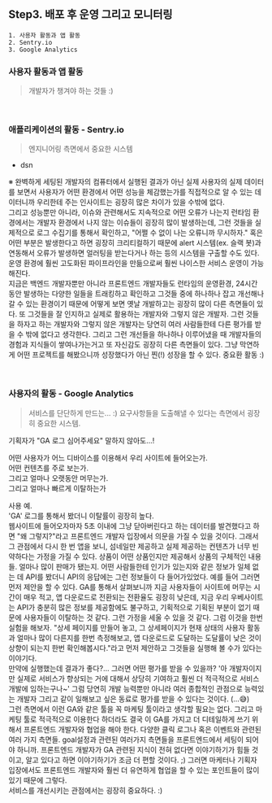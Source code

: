 ## Step3. 배포 후 운영 그리고 모니터링

```
1. 사용자 활동과 앱 활동
2. Sentry.io
3. Google Analytics
```

### 사용자 활동과 앱 활동

> 개발자가 챙겨야 하는 것들 :)

<br />

### 애플리케이션의 활동 - Sentry.io

> 엔지니어링 측면에서 중요한 시스템

- dsn

※ 완벽하게 세팅된 개발자의 컴퓨터에서 실행된 결과가 아닌 실제 사용자의 실제 데이터를 보면서 사용자가 어떤 환경에서 어떤 성능을 체감했는가를 직접적으로 알 수 있는 데이터니까 우리한테 주는 인사이트는 굉장히 많은 차이가 있을 수밖에 없다.<br />
그리고 성능뿐만 아니라, 이슈와 관련해서도 지속적으로 어떤 오류가 나는지 런타임 환경에서는 개발자 환경에서 나지 않는 이슈들이 굉장히 많이 발생하는데, 그런 것들을 실제적으로 로그 수집기를 통해서 확인하고, "어쩔 수 없이 나는 오류니까 무시하자." 혹은 어떤 부분은 발생한다고 하면 굉장히 크리티컬하기 때문에 alert 시스템(ex. 슬랙 봇)과 연동해서 오류가 발생하면 얼러팅을 받는다거나 하는 등의 시스템을 구출할 수도 있다. 운영 환경에 훨씬 고도화된 파이프라인을 만듦으로써 훨씬 나이스한 서비스 운영이 가능해진다.<br />
지금은 백엔드 개발자뿐만 아니라 프론트엔드 개발자들도 런타임의 운영환경, 24시간 동안 발생하는 다양한 일들을 트래킹하고 확인하고 그것들 중에 하나하나 잡고 개선해나갈 수 있는 환경이기 때문에 어떻게 보면 옛날 개발하고는 굉장히 많이 다른 측면들이 있다. 또 그것들을 잘 인지하고 실제로 활용하는 개발자와 그렇지 않은 개발자. 그런 것들을 하자고 하는 개발자와 그렇지 않은 개발자는 당연히 여러 사람들한테 다른 평가를 받을 수 밖에 없다고 생각한다. 그리고 그런 개선들을 하나하나 이루어냈을 때 개발자들의 경험과 지식들이 쌓여나가는거고 또 자신감도 굉장히 다른 측면들이 있다. 그냥 막연하게 어떤 프로젝트를 해봤으니까 성장했다가 아닌 찐(!) 성장을 할 수 있다. 중요환 활동 :)<br />

<br />

### 사용자의 활동 - Google Analytics

> 서비스를 단단하게 만드는... :) 요구사항들을 도출해낼 수 있다는 측면에서 굉장히 중요한 시스템.

기획자가 "GA 로그 심어주세요" 말하지 않아도...!<br />

어떤 사용자가 어느 디바이스를 이용해서 우리 사이트에 들어오는가.<br />
어떤 컨텐츠를 주로 보는가.<br />
그리고 얼마나 오랫동안 머무는가.<br />
그리고 얼마나 빠르게 이탈하는가<br />

사용 예.<br />
'GA' 로그를 통해서 봤더니 이탈률이 굉장히 높다.<br />
웹사이트에 들어오자마자 5초 이내에 그냥 닫아버린다고 하는 데이터를 발견했다고 하면 "왜 그렇지?"라고 프론트엔드 개발자 입장에서 의문을 가질 수 있을 것이다. 그래서 그 관점에서 다시 한 번 앱을 보니, 섬네일만 제공하고 실제 제공하는 컨텐츠가 너무 빈약하다는 가정을 가질 수 있다. 상품이 어떤 상품인지만 제공해서 상품의 구체적인 내용들. 얼마나 많이 판매가 됐는지. 어떤 사람들한테 인기가 있는지와 같은 정보가 일체 없는 데 API를 봤더니 API의 응답에는 그런 정보들이 다 들어가있었다. 예를 들어 그러면 먼저 제안을 할 수 있다. GA를 통해서 살펴보니까 지금 사용자들이 사이트에 머무는 시간이 매우 적고, 앱 다운로드로 전환되는 전환율도 굉장히 낮은데, 지금 우리 우베사이트는 API가 충분히 많은 정보를 제공함에도 불구하고, 기획적으로 기획된 부분이 없기 때문에 사용자들이 이탈하는 것 같다. 그런 가정을 세울 수 있을 것 같다. 그럼 이것을 한번 실험을 해보자. "상세 페이지를 만들어 놓고, 그 상세페이지가 현재 상태의 사용자 활동과 얼마나 많이 다른지를 한번 측정해보고, 앱 다운로드로 도달하는 도달률이 낮은 것이 상향이 되는지 한번 확인해봅시다."라고 먼저 제안하고 그것들을 실행해 볼 수가 있다는 이야기다.<br />
만약에 실행했는데 결과가 좋다?... 그러면 어떤 평가를 받을 수 있을까? '아 개발자이지만 실제로 서비스가 향상되는 거에 대해서 상당히 기여하고 훨씬 더 적극적으로 서비스 개발에 임하는구나~' 그럼 당연히 개발 능력뿐만 아니라 여러 종합적인 관점으로 능력있는 개발자 그리고 같이 일해보고 싶은 동료로 평가를 받을 수 있다는 것이다. (...😅)<br />
그런 측면에서 이런 GA와 같은 툴을 꼭 마케팅 툴이라고 생각할 필요는 없다. 그리고 마케팅 툴로 적극적으로 이용한다 하더라도 결국 이 GA를 가지고 더 디테일하게 쓰기 위해서 프론트엔드 개발자와 협업을 해야 한다. 다양한 클릭 로그나 혹은 이벤트와 관련된 여러 가지 측면들. goal설정과 관련된 여러가지 측면들을 프론트엔드에서 세팅이 되어야 하니까. 프론트엔드 개발자가 GA 관련된 지식이 전혀 없다면 이야기하기가 힘들 것이고, 알고 있다고 하면 이야기하기가 조금 더 편할 것이다. ;) 그러면 마케터나 기획자 입장에서도 프론트엔드 개발자와 훨씬 더 유연하게 협업을 할 수 있는 포인트들이 많이 있기 때문에 그렇다.<br />
서비스를 개선시키는 관점에서는 굉장히 중요하다. :)
